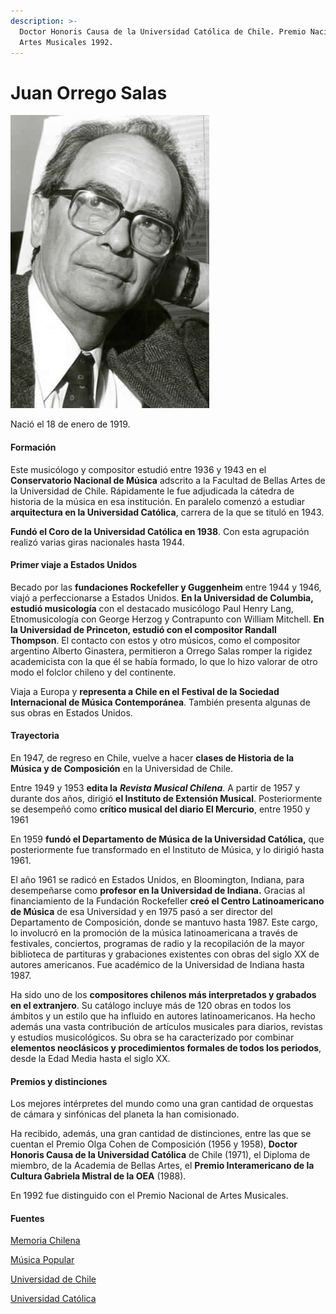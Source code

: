 ```yaml
---
description: >-
  Doctor Honoris Causa de la Universidad Católica de Chile. Premio Nacional de
  Artes Musicales 1992.
---
```


# Juan Orrego Salas

![Juan Orrego Salas. Foto: Universidad Cat&#xF3;lica.](../../.gitbook/assets/juanorrregosalas.jpg)

Nació el 18 de enero de 1919.

#### Formación

Este musicólogo y compositor estudió entre 1936 y 1943 en el **Conservatorio Nacional de Música** adscrito a la Facultad de Bellas Artes de la Universidad de Chile. Rápidamente le fue adjudicada la cátedra de historia de la música en esa institución. En paralelo comenzó a estudiar **arquitectura en la Universidad Católica**, carrera de la que se tituló en 1943.

**Fundó el Coro de la Universidad Católica en 1938**. Con esta agrupación realizó varias giras nacionales hasta 1944.

#### Primer viaje a Estados Unidos

Becado por las **fundaciones Rockefeller y Guggenheim** entre 1944 y 1946, viajó a perfeccionarse a Estados Unidos. **En la Universidad de Columbia, estudió musicología** con el destacado musicólogo Paul Henry Lang, Etnomusicología con George Herzog y Contrapunto con William Mitchell. **En la Universidad de Princeton, estudió con el compositor Randall Thompson**. El contacto con estos y otro músicos, como el compositor argentino Alberto Ginastera, permitieron a Orrego Salas romper la rigidez academicista con la que él se había formado, lo que lo hizo valorar de otro modo el folclor chileno y del continente.

Viaja a Europa y **representa a Chile en el Festival de la Sociedad Internacional de Música Contemporánea**. También presenta algunas de sus obras en Estados Unidos. 

#### Trayectoria

En 1947, de regreso en Chile, vuelve a hacer **clases de Historia de la Música y de Composición** en la Universidad de Chile.

Entre 1949 y 1953 **edita la** _**Revista Musical Chilena**_. A partir de 1957 y durante dos años, dirigió **el Instituto de Extensión Musical**. Posteriormente se desempeñó como **crítico musical del diario El Mercurio**, entre 1950 y 1961

En 1959 **fundó el Departamento de Música de la Universidad Católica,** que posteriormente fue transformado en el Instituto de Música, y lo dirigió hasta 1961.

El año 1961 se radicó en Estados Unidos, en Bloomington, Indiana, para desempeñarse como **profesor en la Universidad de Indiana.** Gracias al financiamiento de la Fundación Rockefeller **creó el Centro Latinoamericano de Música** de esa Universidad y en 1975 pasó a ser director del Departamento de Composición, donde se mantuvo hasta 1987. Este cargo, lo involucró en la promoción de la música latinoamericana a través de festivales, conciertos, programas de radio y la recopilación de la mayor biblioteca de partituras y grabaciones existentes con obras del siglo XX de autores americanos. Fue académico de la Universidad de Indiana hasta 1987.

Ha sido uno de los **compositores chilenos más interpretados y grabados en el extranjero**. Su catálogo incluye más de 120 obras en todos los ámbitos y un estilo que ha influido en autores latinoamericanos. Ha hecho además una vasta contribución de artículos musicales para diarios, revistas y estudios musicológicos. Su obra se ha caracterizado por combinar **elementos neoclásicos y procedimientos formales de todos los periodos**, desde la Edad Media hasta el siglo XX. 

#### Premios y distinciones

Los mejores intérpretes del mundo como una gran cantidad de orquestas de cámara y sinfónicas del planeta la han comisionado.

Ha recibido, además, una gran cantidad de distinciones, entre las que se cuentan el Premio Olga Cohen de Composición \(1956 y 1958\), **Doctor Honoris Causa de la Universidad Católica** de Chile \(1971\), el Diploma de miembro, de la Academia de Bellas Artes, el **Premio Interamericano de la Cultura Gabriela Mistral de la OEA** \(1988\).

En 1992 fue distinguido con el Premio Nacional de Artes Musicales.

#### Fuentes

[Memoria Chilena](http://www.memoriachilena.gob.cl/602/w3-article-97011.html)

[Música Popular](http://www.musicapopular.cl/artista/juan-orrego-salas/)

[Universidad de Chile](http://www.uchile.cl/portal/presentacion/historia/grandes-figuras/premios-nacionales/musica/6609/juan-orrego-salas)

[Universidad Católica](https://www.uc.cl/es/la-universidad/premios-nacionales/7399-juan-orrego-salas-1919-)

